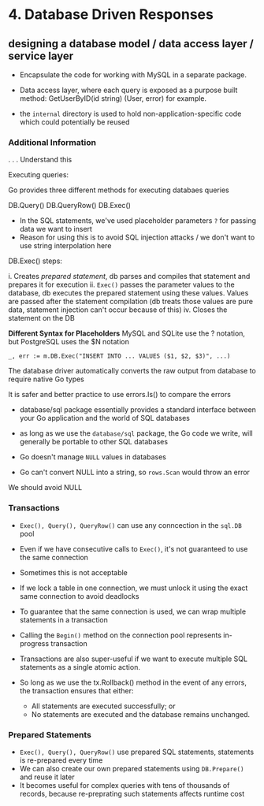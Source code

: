 # 4. Database Driven Responses

## designing a database model / data access layer / service layer

- Encapsulate the code for working with MySQL in a separate package.
- Data access layer, where each query is exposed as a purpose built method: GetUserByID(id string) (User, error) for example.

- the `internal` directory is used to hold non-application-specific code which could potentially be reused

### Additional Information
.
.
.
Understand this


Executing queries:

Go provides three different methods for executing databaes queries

DB.Query()
DB.QueryRow()
DB.Exec()

- In the SQL statements, we've used placeholder parameters `?` for passing data we want to insert
- Reason for using this is to avoid SQL injection attacks / we don't want to use string interpolation here


DB.Exec() steps:

i. Creates _prepared statement_, db parses and compiles that statement and prepares it for execution
ii. `Exec()` passes the parameter values to the database, db executes the prepared statement using these values. Values are passed after the statement compilation (db treats those values are pure data, statement injection can't occur because of this)
iv. Closes the statement on the DB

**Different Syntax for Placeholders**
MySQL and SQLite use the ? notation, but PostgreSQL uses the $N notation

`_, err := m.DB.Exec("INSERT INTO ... VALUES ($1, $2, $3)", ...)`

The database driver automatically converts the raw output from database to require native Go types


It is safer and better practice to use errors.Is() to compare the errors


- database/sql package essentially provides a standard interface between your Go application and the world of SQL databases
- as long as we use the `database/sql` package, the Go code we write, will generally be portable to other SQL databases

- Go doesn't manage `NULL` values in databases
- Go can't convert NULL into a string, so `rows.Scan` would throw an error

We should avoid NULL


### Transactions
- `Exec(), Query(), QueryRow()` can use any conncection in the `sql.DB` pool
- Even if we have consecutive calls to `Exec()`, it's not guaranteed to use the same connection
- Sometimes this is not acceptable
- If we lock a table in one connection, we must unlock it using the exact same connection to avoid deadlocks
- To guarantee that the same connection is used, we can wrap multiple statements in a transaction
- Calling the `Begin()` method on the connection pool represents in-progress transaction


- Transactions are also super-useful if we want to execute multiple SQL statements as a single atomic action.
- So long as we use the tx.Rollback() method in the event of any errors, the transaction ensures that either:
    - All statements are executed successfully; or
    - No statements are executed and the database remains unchanged.

### Prepared Statements
- `Exec(), Query(), QueryRow()` use prepared SQL statements, statements is re-prepared every time
- We can also create our own prepared statements using `DB.Prepare()` and reuse it later
- It becomes useful for complex queries with tens of thousands of records, because re-preprating such statements affects runtime cost
